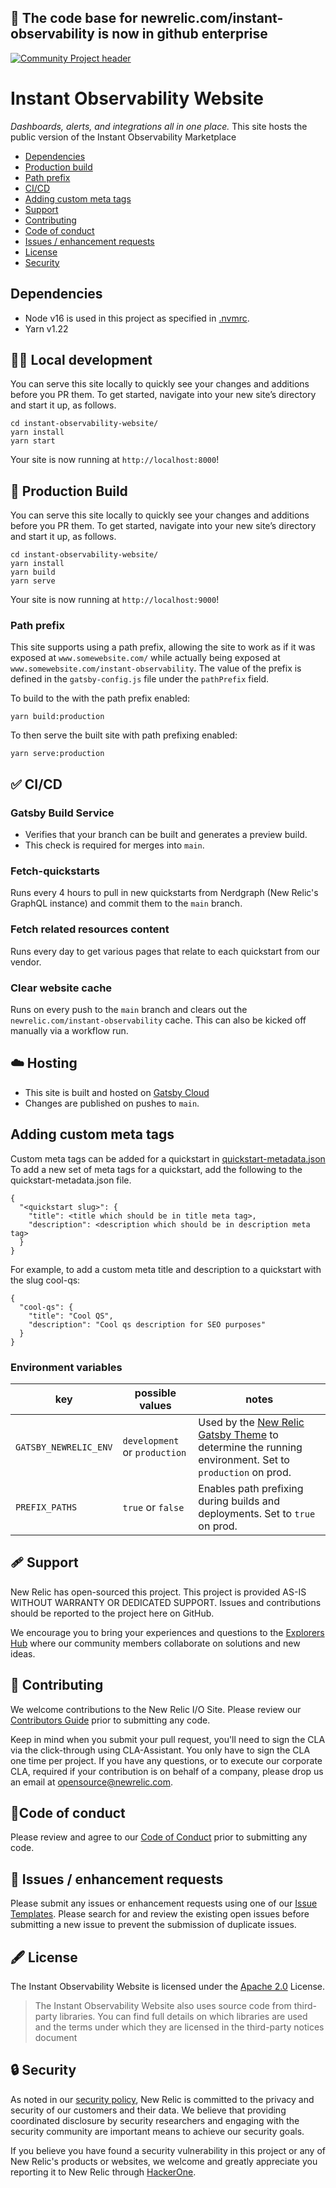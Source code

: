 ## 🚨 The code base for newrelic.com/instant-observability is now in github enterprise

[![Community Project header](https://github.com/newrelic/open-source-office/raw/master/examples/categories/images/Community_Project.png)](https://github.com/newrelic/open-source-office/blob/master/examples/categories/index.md#category-community-project)

# Instant Observability Website

_Dashboards, alerts, and integrations all in one place._
This site hosts the public version of the Instant Observability Marketplace

- [Dependencies](#dependencies)
- [Production build](#production-build)
- [Path prefix](#path-prefix)
- [CI/CD](#cicd)
- [Adding custom meta tags](#adding-custom-meta-tags)
- [Support](#support)
- [Contributing](#contributing)
- [Code of conduct](#code-of-conduct)
- [Issues / enhancement requests](#issues-enhancement-requests)
- [License](#license)
- [Security](#security)

## Dependencies

- Node v16 is used in this project as specified in [.nvmrc](https://github.com/newrelic/instant-observability-website/blob/master/.nvmrc).
- Yarn v1.22

## 👷‍♂️ Local development

You can serve this site locally to quickly see your changes and additions before you PR them. To get started, navigate into your new site’s directory and start it up, as follows.

```shell
cd instant-observability-website/
yarn install
yarn start
```

Your site is now running at `http://localhost:8000`!

## 🚀 Production Build

You can serve this site locally to quickly see your changes and additions before you PR them. To get started, navigate into your new site’s directory and start it up, as follows.

```shell
cd instant-observability-website/
yarn install
yarn build
yarn serve
```

Your site is now running at `http://localhost:9000`!

### Path prefix

This site supports using a path prefix, allowing the site to work as if it was exposed at `www.somewebsite.com/` while actually being exposed at `www.somewebsite.com/instant-observability`. The value of the prefix is defined in the `gatsby-config.js` file under the `pathPrefix` field.

To build to the with the path prefix enabled:

```shell
yarn build:production
```

To then serve the built site with path prefixing enabled:

```shell
yarn serve:production
```

## ✅ CI/CD

### Gatsby Build Service

- Verifies that your branch can be built and generates a preview build.
- This check is required for merges into `main`.

### Fetch-quickstarts

Runs every 4 hours to pull in new quickstarts from Nerdgraph (New Relic's GraphQL instance) and commit them to the `main` branch.

### Fetch related resources content

Runs every day to get various pages that relate to each quickstart from our vendor.

### Clear website cache

Runs on every push to the `main` branch and clears out the `newrelic.com/instant-observability` cache.
This can also be kicked off manually via a workflow run.

## ☁️ Hosting

- This site is built and hosted on [Gatsby Cloud](https://www.gatsbyjs.com/products/cloud/)
- Changes are published on pushes to `main`.

## Adding custom meta tags

Custom meta tags can be added for a quickstart in [quickstart-metadata.json](src/data/quickstart-metadata.json)
To add a new set of meta tags for a quickstart, add the following to the quickstart-metadata.json file.

```
{
  "<quickstart slug>": {
    "title": <title which should be in title meta tag>,
    "description": <description which should be in description meta tag>
  }
}
```

For example, to add a custom meta title and description to a quickstart with the slug cool-qs:

```
{
  "cool-qs": {
    "title": "Cool QS",
    "description": "Cool qs description for SEO purposes"
  }
}
```

### Environment variables

| key                   | possible values               | notes                                                                                                                                                      |
| --------------------- | ----------------------------- | ---------------------------------------------------------------------------------------------------------------------------------------------------------- |
| `GATSBY_NEWRELIC_ENV` | `development` or `production` | Used by the [New Relic Gatsby Theme](https://github.com/newrelic/gatsby-theme-newrelic) to determine the running environment. Set to `production` on prod. |
| `PREFIX_PATHS`        | `true` or `false`             | Enables path prefixing during builds and deployments. Set to `true` on prod.                                                                               |

## 🩹 Support

New Relic has open-sourced this project. This project is provided AS-IS WITHOUT WARRANTY OR DEDICATED SUPPORT. Issues and contributions should be reported to the project here on GitHub.

We encourage you to bring your experiences and questions to the [Explorers Hub](https://discuss.newrelic.com/t/how-to-install-your-first-quickstart-to-get-instant-observability-in-new-relic-i-o/164280) where our community members collaborate on solutions and new ideas.

## 🚧 Contributing

We welcome contributions to the New Relic I/O Site. Please review our [Contributors Guide](CONTRIBUTING.md) prior to submitting any code.

Keep in mind when you submit your pull request, you'll need to sign the CLA via the click-through using CLA-Assistant. You only have to sign the CLA one time per project. If you have any questions, or to execute our corporate CLA, required if your contribution is on behalf of a company, please drop us an email at opensource@newrelic.com.

## 🚦Code of conduct

Please review and agree to our [Code of Conduct](https://github.com/newrelic/.github/blob/main/CODE_OF_CONDUCT.md) prior to submitting any code.

## 🐛 Issues / enhancement requests

Please submit any issues or enhancement requests using one of our
[Issue Templates](https://github.com/newrelic/instant-observability-website/issues/new/choose).
Please search for and review the existing open issues before submitting a new
issue to prevent the submission of duplicate issues.

## 🖋 License

The Instant Observability Website is licensed under the [Apache 2.0](http://apache.org/licenses/LICENSE-2.0.txt) License.

> The Instant Observability Website also uses source code from third-party libraries. You can find full details on which libraries are used and the terms under which they are licensed in the third-party notices document

## 🔒 Security

As noted in our [security policy](../../security/policy), New Relic is committed to the privacy and security of our customers and their data. We believe that providing coordinated disclosure by security researchers and engaging with the security community are important means to achieve our security goals.

If you believe you have found a security vulnerability in this project or any of New Relic's products or websites, we welcome and greatly appreciate you reporting it to New Relic through [HackerOne](https://hackerone.com/newrelic).
